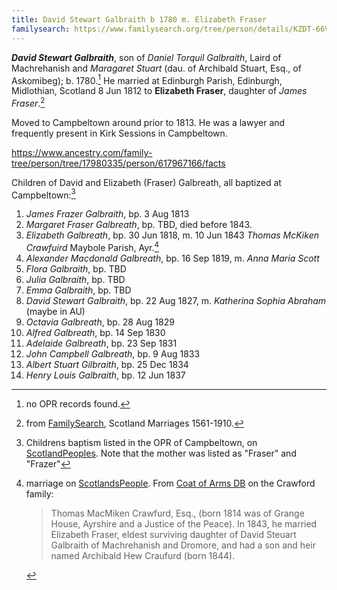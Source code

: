 ```yaml
---
title: David Stewart Galbraith b 1780 m. Elizabeth Fraser
familysearch: https://www.familysearch.org/tree/person/details/KZDT-66V
---
```

***David Stewart Galbraith***, son of *Daniel Torquil Galbraith*, Laird of Machrehanish and *Maragaret Stuart* (dau. of Archibald Stuart, Esq., of Askomibeg); b. 1780.[^birth]
He married at Edinburgh Parish, Edinburgh, Midlothian, Scotland 8 Jun 1812 to **Elizabeth Fraser**, daughter of *James Fraser*.[^marriage]

Moved to Campbeltown around prior to 1813.  He was a lawyer and frequently present in Kirk Sessions in Campbeltown.

https://www.ancestry.com/family-tree/person/tree/17980335/person/617967166/facts

Children of David and Elizabeth (Fraser) Galbreath, all baptized at Campbeltown:[^oprchildren]

1. *James Frazer Galbraith*, bp. 3 Aug 1813
2. *Margaret Fraser Galbreath*, bp. TBD, died before 1843.
3. *Elizabeth Galbreath*, bp. 30 Jun 1818, m. 10 Jun 1843 *Thomas McKiken Crawfuird* Maybole Parish, Ayr.[^eg]
4. *Alexander Macdonald Galbreath*, bp. 16 Sep 1819, m. *Anna Maria Scott*
5. *Flora Galbraith*, bp. TBD
6. *Julia Galbraith*, bp. TBD
7. *Emma Galbraith*, bp.  TBD
8. *David Stewart Galbraith*, bp. 22 Aug 1827, m. *Katherina Sophia Abraham* (maybe in AU)
9. *Octavia Galbreath*, bp. 28 Aug 1829
10. *Alfred Galbreath*, bp. 14 Sep 1830
11. *Adelaide Galbreath*, bp. 23 Sep 1831
12. *John Campbell Galbreath*, bp. 9 Aug 1833
13. *Albert Stuart Gilbraith*, bp. 25 Dec 1834
14. *Henry Louis Galbraith*, bp. 12 Jun 1837

[^birth]: no OPR records found.

[^marriage]: from [FamilySearch](https://www.familysearch.org/ark:/61903/1:1:XYMB-GQB), Scotland Marriages 1561-1910.

[^oprchildren]: Childrens baptism listed in the OPR of Campbeltown, on [ScotlandPeoples](https://www.scotlandspeople.gov.uk/record-results?search_type=people&event=%28B%20OR%20C%20OR%20S%29&record_type%5B0%5D=opr_births&church_type=Old%20Parish%20Registers&dl_cat=church&dl_rec=church-births-baptisms&surname=galbreath&surname_so=exact&forename_so=starts&from_year=1818&to_year=1840&parent_names_so=exact&parent_name_two=frazer&parent_name_two_so=fuzzy&record=Church%20of%20Scotland%20%28old%20parish%20registers%29%20Roman%20Catholic%20Church%20Other%20churches&sort=asc&order=Date&field=year).  Note that the mother was listed as "Fraser" and "Frazer"

[^bio]: from  Walford, Edward. The County Families of the United Kingdom, Or Royal Manual of the Titled and Untitled Aristocracy of Great Britain and Ireland ; Containing a Brief Notice of the Descent, Birth, Marriage, Education, and Appointments of Each Person, His Heir ... Together with His Town Address and Country Residence. United Kingdom: Hardwicke, 1864.  Available on [Google Books](https://www.google.com/books/edition/The_County_Families_of_the_United_Kingdo/n9pv_1xLploC)
    > GALBRAITH, DAVID STUART, Esq., late of Machrehanish, and of Drumore House, co. Argyll
    > 
    > Only surviving son of the late Daniel Torquil Galbraith, Laird of Machrehanish,
    > by Maragaret, dau. of Archibald Stuart, Esq., of Askomibeg; b. 1780;
    > m. 1812 Elizabeth, only dau. of the late James Fraser, Esq., of Isle of Skye.
    > Educated at the University of Edinburgh. Is a J.P. and D.L. for co. Argyll. --
    > Residence: Holt Manor House, near Chippenham, Wilts.
    
[^eg]: marriage on [ScotlandsPeople](https://www.scotlandspeople.gov.uk/record-results?search_type=people&event=M&record_type%5B0%5D=opr_marriages&church_type=Old%20Parish%20Registers&dl_cat=church&dl_rec=church-banns-marriages&surname=galbraith&surname_so=fuzzy&forename_so=starts&sex=F&spouse_name=craw&spouse_name_so=starts&from_year=1843&to_year=1843&record=Church%20of%20Scotland%20%28old%20parish%20registers%29%20Roman%20Catholic%20Church%20Other%20churches).  From [Coat of Arms DB](https://coadb.com/surnames/crawford-arms.html) on the Crawford family:
    > Thomas MacMiken Crawfurd, Esq., (born 1814 was of Grange House, Ayrshire and a Justice of the Peace).
    > In 1843, he married Elizabeth Fraser, eldest surviving daughter of David Steuart Galbraith 
    > of Machrehanish and Dromore, and had a son and heir named Archibald Hew Craufurd (born 1844). 

